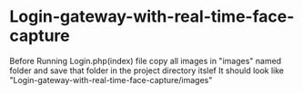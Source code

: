 # Login-gateway-with-real-time-face-capture
Before Running Login.php(index) file copy all images in "images" named folder and save that folder in the project directory itslef
It should look like "Login-gateway-with-real-time-face-capture/images"
